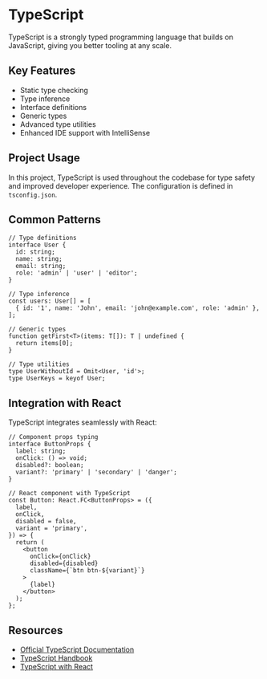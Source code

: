# TypeScript

TypeScript is a strongly typed programming language that builds on JavaScript, giving you better tooling at any scale.

## Key Features

- Static type checking
- Type inference
- Interface definitions
- Generic types
- Advanced type utilities
- Enhanced IDE support with IntelliSense

## Project Usage

In this project, TypeScript is used throughout the codebase for type safety and improved developer experience. The configuration is defined in `tsconfig.json`.

## Common Patterns

```tsx
// Type definitions
interface User {
  id: string;
  name: string;
  email: string;
  role: 'admin' | 'user' | 'editor';
}

// Type inference
const users: User[] = [
  { id: '1', name: 'John', email: 'john@example.com', role: 'admin' },
];

// Generic types
function getFirst<T>(items: T[]): T | undefined {
  return items[0];
}

// Type utilities
type UserWithoutId = Omit<User, 'id'>;
type UserKeys = keyof User;
```

## Integration with React

TypeScript integrates seamlessly with React:

```tsx
// Component props typing
interface ButtonProps {
  label: string;
  onClick: () => void;
  disabled?: boolean;
  variant?: 'primary' | 'secondary' | 'danger';
}

// React component with TypeScript
const Button: React.FC<ButtonProps> = ({
  label,
  onClick,
  disabled = false,
  variant = 'primary',
}) => {
  return (
    <button
      onClick={onClick}
      disabled={disabled}
      className={`btn btn-${variant}`}
    >
      {label}
    </button>
  );
};
```

## Resources

- [Official TypeScript Documentation](https://www.typescriptlang.org/docs/)
- [TypeScript Handbook](https://www.typescriptlang.org/docs/handbook/intro.html)
- [TypeScript with React](https://react-typescript-cheatsheet.netlify.app/)
